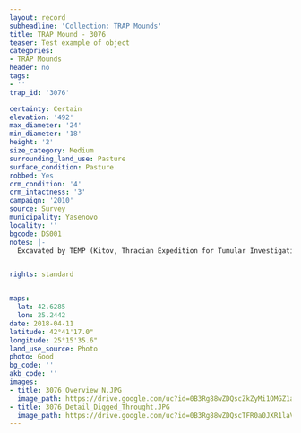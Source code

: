 ```yaml
---
layout: record
subheadline: 'Collection: TRAP Mounds'
title: TRAP Mound - 3076
teaser: Test example of object
categories:
- TRAP Mounds
header: no
tags:
- ''
trap_id: '3076'

certainty: Certain
elevation: '492'
max_diameter: '24'
min_diameter: '18'
height: '2'
size_category: Medium
surrounding_land_use: Pasture
surface_condition: Pasture
robbed: Yes
crm_condition: '4'
crm_intactness: '3'
campaign: '2010'
source: Survey
municipality: Yasenovo
locality: ''
bgcode: DS001
notes: |-
  Excavated by TEMP (Kitov, Thracian Expedition for Tumular Investigations) in 1995.


rights: standard


maps:
  lat: 42.6285
  lon: 25.2442
date: 2018-04-11
latitude: 42°41'17.0"
longitude: 25°15'35.6"
land_use_source: Photo
photo: Good
bg_code: ''
akb_code: ''
images:
- title: 3076_Overview_N.JPG
  image_path: https://drive.google.com/uc?id=0B3Rg88wZDQscZkZyMi1OMGZ1ams
- title: 3076_Detail_Digged_Throught.JPG
  image_path: https://drive.google.com/uc?id=0B3Rg88wZDQscTFR0a0JXR1laVEk
---
```

